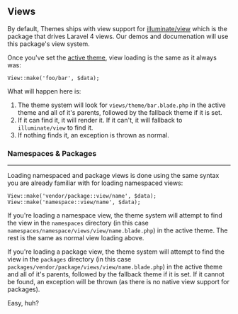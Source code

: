 ## Views

By default, Themes ships with view support for [illuminate/view](http://github.com/illuminate/view) which is the package that drives Laravel 4 views. Our demos and documenation will use this package's view system.

Once you've set the [active theme]({url}/installation/configuration), view loading is the same as it always was:

	View::make('foo/bar', $data);

What will happen here is:

1. The theme system will look for `views/theme/bar.blade.php` in the active theme and all of it's parents, followed by the fallback theme if it is set.
2. If it can find it, it will render it. If it can't, it will fallback to `illuminate/view` to find it.
3. If nothing finds it, an exception is thrown as normal.

### Namespaces & Packages

---

Loading namespaced and package views is done using the same syntax you are already familiar with for loading namespaced views:

	View::make('vendor/package::view/name', $data);
	View::make('namespace::view/name', $data);

If you're loading a namespace view, the theme system will attempt to find the view in the `namespaces` directory (in this case `namespaces/namespace/views/view/name.blade.php`) in the active theme. The rest is the same as normal view loading above.

If you're loading a package view, the theme system will attempt to find the view in the `packages` directory (in this case `packages/vendor/package/views/view/name.blade.php`) in the active theme and all of it's parents, followed by the fallback theme if it is set. If it cannot be found, an exception will be thrown (as there is no native view support for packages).

Easy, huh?
